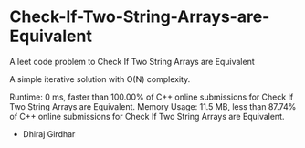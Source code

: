 # Check-If-Two-String-Arrays-are-Equivalent
A leet code problem to Check If Two String Arrays are Equivalent

A simple iterative solution with O(N) complexity.

Runtime: 0 ms, faster than 100.00% of C++ online submissions for Check If Two String Arrays are Equivalent.
Memory Usage: 11.5 MB, less than 87.74% of C++ online submissions for Check If Two String Arrays are Equivalent.

- Dhiraj Girdhar
